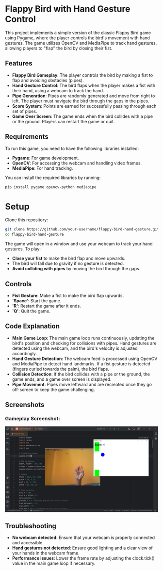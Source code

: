 # Flappy Bird with Hand Gesture Control

This project implements a simple version of the classic Flappy Bird game using Pygame, where the player controls the bird's movement with hand gestures. The game utilizes OpenCV and MediaPipe to track hand gestures, allowing players to "flap" the bird by closing their fist.

## Features

- **Flappy Bird Gameplay**: The player controls the bird by making a fist to flap and avoiding obstacles (pipes).
- **Hand Gesture Control**: The bird flaps when the player makes a fist with their hand, using a webcam to track the hand.
- **Pipe Generation**: Pipes are randomly generated and move from right to left. The player must navigate the bird through the gaps in the pipes.
- **Score System**: Points are earned for successfully passing through each set of pipes.
- **Game Over Screen**: The game ends when the bird collides with a pipe or the ground. Players can restart the game or quit.

## Requirements

To run this game, you need to have the following libraries installed:

- **Pygame**: For game development.
- **OpenCV**: For accessing the webcam and handling video frames.
- **MediaPipe**: For hand tracking.

You can install the required libraries by running:

```bash
pip install pygame opencv-python mediapipe
```
# Setup

Clone this repository:

```bash
git clone https://github.com/your-username/flappy-bird-hand-gesture.git
cd flappy-bird-hand-gesture
```

The game will open in a window and use your webcam to track your hand gestures. To play:

- **Close your fist** to make the bird flap and move upwards.
- The bird will fall due to gravity if no gesture is detected.
- **Avoid colliding with pipes** by moving the bird through the gaps.

## Controls

- **Fist Gesture**: Make a fist to make the bird flap upwards.
- **'Space'**: Start the game.
- **'R'**: Restart the game after it ends.
- **'Q'**: Quit the game.

## Code Explanation

- **Main Game Loop**: The main game loop runs continuously, updating the bird's position and checking for collisions with pipes. Hand gestures are detected using the webcam, and the bird's velocity is adjusted accordingly.
- **Hand Gesture Detection**: The webcam feed is processed using OpenCV and MediaPipe to detect hand landmarks. If a fist gesture is detected (fingers curled towards the palm), the bird flaps.
- **Collision Detection**: If the bird collides with a pipe or the ground, the game ends, and a game over screen is displayed.
- **Pipe Movement**: Pipes move leftward and are recreated once they go off-screen to keep the game challenging.

## Screenshots

### Gameplay Screenshot:
![Gameplay Screenshot](hand_gesture_gameplay.png)

## Troubleshooting

- **No webcam detected**: Ensure that your webcam is properly connected and accessible.
- **Hand gestures not detected**: Ensure good lighting and a clear view of your hands in the webcam frame.
- **Performance issues**: Lower the frame rate by adjusting the clock.tick() value in the main game loop if necessary.

